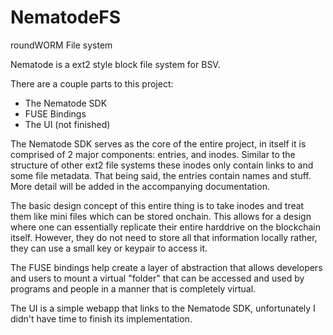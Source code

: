 
# NematodeFS

roundWORM File system

  
  

Nematode is a ext2 style block file system for BSV.

There are a couple parts to this project:
- The Nematode SDK
- FUSE Bindings
- The UI (not finished)

The Nematode SDK serves as the core of the entire project, in itself it is comprised of 2 major components: entries, and inodes. Similar to the structure of other ext2 file systems these inodes only contain links to and some file metadata. That being said, the entries contain names and stuff. More detail will be added in the accompanying documentation. 

The basic design concept of this entire thing is to take inodes and treat them like mini files which can be stored onchain. This allows for a design where one can essentially replicate their entire harddrive on the blockchain itself. However, they do not need to store all that information locally rather, they can use a small key or keypair to access it.

The FUSE bindings help create a layer of abstraction that allows developers and users to mount a virtual "folder" that can be accessed and used by programs and people in a manner that is completely virtual.

The UI is a simple webapp that links to the Nematode SDK, unfortunately I didn't have time to finish its implementation.
